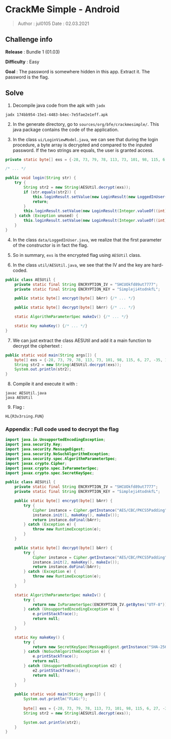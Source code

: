 # CrackMe Simple - Android

> Author : jul0105
> Date : 02.03.2021



## Challenge info

**Release** : Bundle 1 (01.03)

**Difficulty** : Easy

**Goal** : The password is somewhere hidden in this app. Extract it. The password is the flag.



## Solve

1. Decompile java code from the apk with `jadx`

```
jadx 174bb954-15e1-4483-b4ec-7e5fae2e1eff.apk
```

2. In the generate directory, go to `sources/org/bfe/crackmesimple/`. This java package contains the code of the application.

3. In the class `ui/LoginViewModel.java`, we can see that during the login procedure, a byte array is decrypted and compared to the inputed password. If the two strings are equals, the user is granted access.
```java
private static byte[] exs = {-28, 73, 79, 78, 113, 73, 101, 98, 115, 6, 27, -35, 111, -55, -114, -11, -29, 0, -73, 91, 115, -24, -4, -94, -59, 43, -57, 112, 11, -54, -115, 2};

/* ... */

public void login(String str) {
    try {
        String str2 = new String(AESUtil.decrypt(exs));
        if (str.equals(str2)) {
            this.loginResult.setValue(new LoginResult(new LoggedInUser(str2, "Well done you did it.")));
            return;
        }
        this.loginResult.setValue(new LoginResult(Integer.valueOf((int) R.string.wrong_password)));
    } catch (Exception unused) {
        this.loginResult.setValue(new LoginResult(Integer.valueOf((int) R.string.error_logging_in)));
    }
}
```

4. In the class `data/LoggedInUser.java`, we realize that the first parameter of the constructor is in fact the flag.

5. So in summary, `exs` is the encrypted flag using `AESUtil` class.

6. In the class `util/AESUtil.java`, we see that the IV and the key are hard-coded.

```java
public class AESUtil {
    private static final String ENCRYPTION_IV = "SHCUOkfd89ut7777";
    private static final String ENCRYPTION_KEY = "Simpleji4todnkfL";

    public static byte[] encrypt(byte[] bArr) {/* ... */}

    public static byte[] decrypt(byte[] bArr) {/* ... */}

    static AlgorithmParameterSpec makeIv() {/* ... */}

    static Key makeKey() {/* ... */}
}
```

7. We can just extract the class AESUtil and add it a main function to decrypt the ciphertext :


```java
public static void main(String args[]) {        
    byte[] exs = {-28, 73, 79, 78, 113, 73, 101, 98, 115, 6, 27, -35, 111, -55, -114, -11, -29, 0, -73, 91, 115, -24, -4, -94, -59, 43, -57, 112, 11, -54, -115, 2};
    String str2 = new String(AESUtil.decrypt(exs));
    System.out.println(str2);
}
```


8. Compile it and execute it with :

```
javac AESUtil.java
java AESUtil
```


9. Flag :
```
HL{R3v3rsing.FUN}
```







### Appendix : Full code used to decrypt the flag

```java
import java.io.UnsupportedEncodingException;
import java.security.Key;
import java.security.MessageDigest;
import java.security.NoSuchAlgorithmException;
import java.security.spec.AlgorithmParameterSpec;
import javax.crypto.Cipher;
import javax.crypto.spec.IvParameterSpec;
import javax.crypto.spec.SecretKeySpec;

public class AESUtil {
    private static final String ENCRYPTION_IV = "SHCUOkfd89ut7777";
    private static final String ENCRYPTION_KEY = "Simpleji4todnkfL";

    public static byte[] encrypt(byte[] bArr) {
        try {
            Cipher instance = Cipher.getInstance("AES/CBC/PKCS5Padding");
            instance.init(1, makeKey(), makeIv());
            return instance.doFinal(bArr);
        } catch (Exception e) {
            throw new RuntimeException(e);
        }
    }

    public static byte[] decrypt(byte[] bArr) {
        try {
            Cipher instance = Cipher.getInstance("AES/CBC/PKCS5Padding");
            instance.init(2, makeKey(), makeIv());
            return instance.doFinal(bArr);
        } catch (Exception e) {
            throw new RuntimeException(e);
        }
    }

    static AlgorithmParameterSpec makeIv() {
        try {
            return new IvParameterSpec(ENCRYPTION_IV.getBytes("UTF-8"));
        } catch (UnsupportedEncodingException e) {
            e.printStackTrace();
            return null;
        }
    }

    static Key makeKey() {
        try {
            return new SecretKeySpec(MessageDigest.getInstance("SHA-256").digest(ENCRYPTION_KEY.getBytes("UTF-8")), "AES");
        } catch (NoSuchAlgorithmException e) {
            e.printStackTrace();
            return null;
        } catch (UnsupportedEncodingException e2) {
            e2.printStackTrace();
            return null;
        }
    }
    
    public static void main(String args[]) {
        System.out.println("FLAG:");
        
        byte[] exs = {-28, 73, 79, 78, 113, 73, 101, 98, 115, 6, 27, -35, 111, -55, -114, -11, -29, 0, -73, 91, 115, -24, -4, -94, -59, 43, -57, 112, 11, -54, -115, 2};
        String str2 = new String(AESUtil.decrypt(exs));

        System.out.println(str2);
    }
}
```

